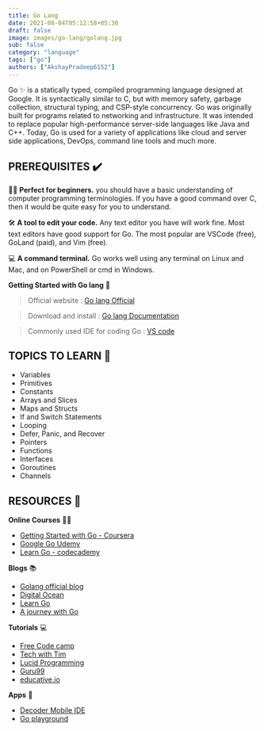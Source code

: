 ```yaml
---
title: Go Lang
date: 2021-08-04T05:12:58+05:30
draft: false
image: images/go-lang/golang.jpg
sub: false
category: "language"
tags: ["go"]
authors: ["AkshayPradeep6152"]
---
```


Go ✨  is a statically typed, compiled programming language designed at Google. It is syntactically similar to C, but with memory safety, garbage collection, structural typing, and CSP-style concurrency. Go was originally built for programs related to networking and infrastructure. It was intended to replace popular high-performance server-side languages like Java and C++. Today, Go is used for a variety of applications like cloud and server side applications, DevOps, command line tools and much more.



## PREREQUISITES ✔️

👩‍💻 **Perfect for beginners.** you should have a basic understanding of computer programming terminologies. If you have a good command over C, then it would be quite easy for you to understand.

🛠️ **A tool to edit your code.** Any text editor you have will work fine. Most text editors have good support for Go. The most popular are VSCode (free), GoLand (paid), and Vim (free).

💻 **A command terminal.** Go works well using any terminal on Linux and Mac, and on PowerShell or cmd in Windows.

**Getting Started with Go lang** 🧰

>Official website : [Go lang Official](https://golang.org/) 

>Download  and install : [Go lang Documentation](https://go.dev/)

>Commonly used IDE for coding Go : [VS code](https://code.visualstudio.com/)



## TOPICS TO LEARN 📝

- Variables
- Primitives
- Constants
- Arrays and Slices
- Maps and Structs
- If and Switch Statements
- Looping
- Defer, Panic, and Recover
- Pointers
- Functions
- Interfaces
- Goroutines
- Channels


## RESOURCES 💼

**Online Courses** 👩‍💻

- [Getting Started with Go - Coursera](https://www.coursera.org/learn/golang-getting-started?specialization=google-golang) 
- [Google Go Udemy](https://www.udemy.com/course/learn-how-to-code/)
- [Learn Go - codecademy](https://www.codecademy.com/learn/learn-go)


**Blogs** 📚

- [Golang official blog](https://blog.golang.org/)
- [Digital Ocean ](https://www.digitalocean.com/community/tutorial_series/how-to-code-in-go)
- [Learn Go](https://blog.learngoprogramming.com/)
- [A journey with Go](https://medium.com/a-journey-with-go)



**Tutorials** 💻

- [Free Code camp](https://www.youtube.com/watch?v=YS4e4q9oBaU&feature=youtu.be)
- [Tech with Tim](https://www.youtube.com/playlist?list=PLzMcBGfZo4-mtY_SE3HuzQJzuj4VlUG0q)
- [Lucid Programming](https://www.youtube.com/playlist?list=PL5tcWHG-UPH0jOCtEIpDNpbwOnhc6h9Om)
- [Guru99](https://www.guru99.com/google-go-tutorial.html)
- [educative.io](https://www.educative.io/blog/golang-tutorial)



**Apps** 📱 

- [Decoder Mobile IDE](https://play.google.com/store/apps/details?id=com.paprbit.dcoder)
- [Go playground ](https://play.golang.org/)

